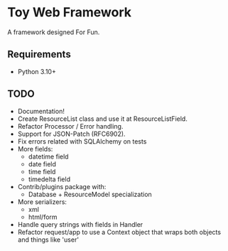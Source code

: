 # Toy Web Framework

A framework designed For Fun.

## Requirements

 * Python 3.10+

## TODO

- Documentation!
- Create ResourceList class and use it at ResourceListField.
- Refactor Processor / Error handling.
- Support for JSON-Patch (RFC6902).
- Fix errors related with SQLAlchemy on tests
- More fields:
  - datetime field
  - date field
  - time field
  - timedelta field
- Contrib/plugins package with:
  - Database + ResourceModel specialization
- More serializers:
  - xml
  - html/form
- Handle query strings with fields in Handler
- Refactor request/app to use a Context object that wraps both objects
  and things like 'user'
